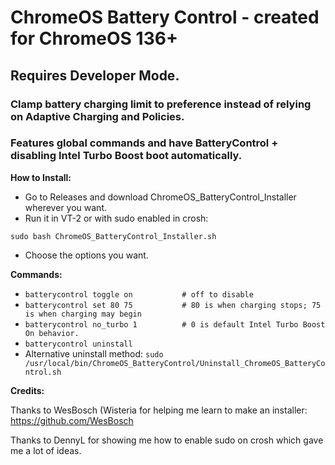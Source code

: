 # **ChromeOS Battery Control - created for ChromeOS 136+**
## Requires Developer Mode. 

### Clamp battery charging limit to preference instead of relying on Adaptive Charging and Policies.
### Features global commands and have BatteryControl + disabling Intel Turbo Boost boot automatically.

__How to Install:__

- Go to Releases and download ChromeOS_BatteryControl_Installer wherever you want.
- Run it in VT-2 or with sudo enabled in crosh:

`sudo bash ChromeOS_BatteryControl_Installer.sh`

- Choose the options you want.

__Commands:__

- `batterycontrol toggle on           # off to disable`
- `batterycontrol set 80 75           # 80 is when charging stops; 75 is when charging may begin`
- `batterycontrol no_turbo 1          # 0 is default Intel Turbo Boost On behavior.`
- `batterycontrol uninstall`
- Alternative uninstall method: `sudo /usr/local/bin/ChromeOS_BatteryControl/Uninstall_ChromeOS_BatteryControl.sh`

 __Credits:__

Thanks to WesBosch (Wisteria for helping me learn to make an installer:
https://github.com/WesBosch

Thanks to DennyL for showing me how to enable sudo on crosh which gave me a lot of ideas. 


